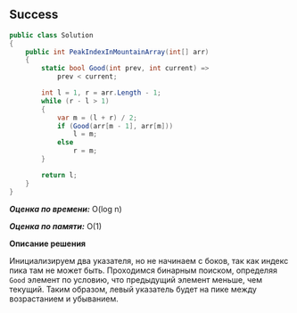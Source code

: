 ## Success

```csharp
public class Solution
{
    public int PeakIndexInMountainArray(int[] arr)
    {
        static bool Good(int prev, int current) =>
            prev < current;

        int l = 1, r = arr.Length - 1;
        while (r - l > 1)
        {
            var m = (l + r) / 2;
            if (Good(arr[m - 1], arr[m]))
                l = m;
            else
                r = m;
        }

        return l;
    }
}
```

***Оценка по времени:*** O(log n)

***Оценка по памяти:*** O(1)

**Описание решения**

Инициализируем два указателя, но не начинаем с боков, так как индекс пика там не может быть. Проходимся бинарным поиском, определяя `Good` элемент по условию, что предыдущий элемент меньше, чем текущий. Таким образом, левый указатель будет на пике между возрастанием и убыванием.